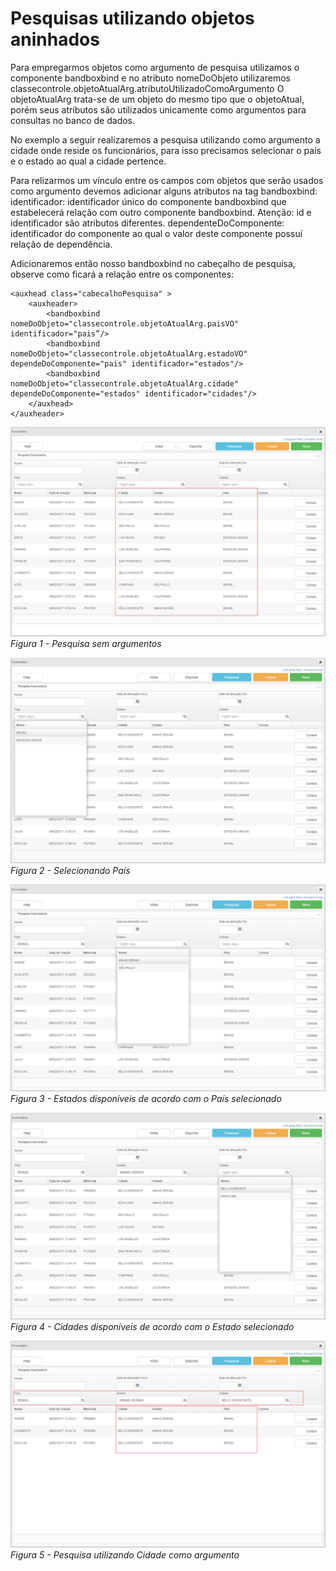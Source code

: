 # Pesquisas utilizando objetos aninhados

Para empregarmos objetos como argumento de pesquisa utilizamos o componente bandboxbind e no atributo nomeDoObjeto utilizaremos classecontrole.objetoAtualArg.atributoUtilizadoComoArgumento
O objetoAtualArg trata-se de um objeto do mesmo tipo que o objetoAtual, porém seus atributos são utilizados unicamente como argumentos para consultas no banco de dados.

No exemplo a seguir realizaremos a pesquisa utilizando como argumento a cidade onde reside os funcionários, para isso precisamos selecionar o país e o estado ao qual a cidade pertence.

Para relizarmos um vínculo entre os campos com objetos que serão usados como argumento devemos adicionar alguns atributos na tag bandboxbind:
identificador: identificador único do componente bandboxbind que estabelecerá relação com outro componente bandboxbind. Atenção: id e identificador são atributos diferentes. 
dependenteDoComponente: identificador do componente ao qual o valor deste componente possuí relação de dependência.

Adicionaremos então nosso bandboxbind no cabeçalho de pesquisa, observe como ficará a relação entre os componentes:

	<auxhead class="cabecalhoPesquisa" >
		<auxheader>
			<bandboxbind nomeDoObjeto="classecontrole.objetoAtualArg.paisVO" identificador="pais”/>
			<bandboxbind nomeDoObjeto="classecontrole.objetoAtualArg.estadoVO" dependeDoComponente="pais" identificador="estados"/>
			<bandboxbind nomeDoObjeto="classecontrole.objetoAtualArg.cidade" dependeDoComponente="estados" identificador="cidades"/>
		</auxhead>
	</auxheader>

![](imagens/pesquisa_utilizando_objetos_aninhados_1.png)
*Figura 1 - Pesquisa sem argumentos*
 
![](imagens/pesquisa_utilizando_objetos_aninhados_2.png)
*Figura 2 - Selecionando País*

![](imagens/pesquisa_utilizando_objetos_aninhados_3.png)
*Figura 3 - Estados disponíveis de acordo com o País selecionado*

![](imagens/pesquisa_utilizando_objetos_aninhados_4.png)
*Figura 4 - Cidades disponíveis de acordo com o Estado selecionado*

![](imagens/pesquisa_utilizando_objetos_aninhados_5.png)
*Figura 5 - Pesquisa utilizando Cidade como argumento*

